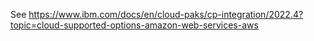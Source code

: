 See https://www.ibm.com/docs/en/cloud-paks/cp-integration/2022.4?topic=cloud-supported-options-amazon-web-services-aws
